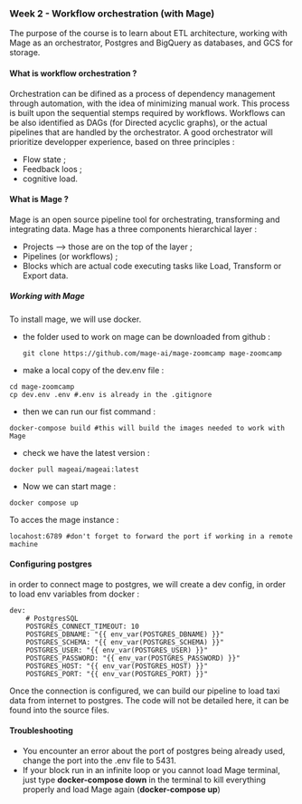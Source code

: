 ### Week 2 - Workflow orchestration (with Mage)
The purpose of the course is to learn about ETL architecture, working with Mage as an orchestrator, Postgres and BigQuery as databases, and GCS for storage.

#### What is workflow orchestration ?
Orchestration can be difined as a process of dependency management through automation, with the idea of minimizing manual work. This process is built upon the sequential stemps required by workflows.
Workflows can be also identified as DAGs (for Directed acyclic graphs), or the actual pipelines that are handled by the orchestrator. A good orchestrator will prioritize developper experience, based on three principles : 
* Flow state ;
* Feedback loos ;
* cognitive load.

#### What is Mage ?
Mage is an open source pipeline tool for orchestrating, transforming and integrating data. Mage has a three components hierarchical layer :
* Projects --> those are on the top of the layer ;
* Pipelines (or workflows) ;
* Blocks which are actual code executing tasks like Load, Transform or Export data.

##### Working with Mage

To install mage, we will use docker. 
* the folder used to work on mage can be downloaded from github :
	```
	git clone https://github.com/mage-ai/mage-zoomcamp mage-zoomcamp
	```

* make a local copy of the dev.env file :
```
cd mage-zoomcamp
cp dev.env .env #.env is already in the .gitignore
```

* then we can run our fist command : 
```
docker-compose build #this will build the images needed to work with Mage
```

* check we have the latest version :
```
docker pull mageai/mageai:latest
```
* Now we can start mage :
```
docker compose up
```

To acces the mage instance : 
```
locahost:6789 #don't forget to forward the port if working in a remote machine
```

#### Configuring postgres
in order to connect mage to postgres, we will create a dev config, in order to load env variables from docker : 
```
dev:
	# PostgresSQL
	POSTGRES_CONNECT_TIMEOUT: 10
	POSTGRES_DBNAME: "{{ env_var(POSTGRES_DBNAME) }}"
	POSTGRES_SCHEMA: "{{ env_var(POSTGRES_SCHEMA) }}"
	POSTGRES_USER: "{{ env_var(POSTGRES_USER) }}"
	POSTGRES_PASSWORD: "{{ env_var(POSTGRES_PASSWORD) }}"
	POSTGRES_HOST: "{{ env_var(POSTGRES_HOST) }}"
	POSTGRES_PORT: "{{ env_var(POSTGRES_PORT) }}"
```

Once the connection is configured, we can build our pipeline to load taxi data from internet to postgres. The code will not be detailed here, it can be found into the source files.

#### Troubleshooting
* You encounter an error about the port of postgres being already used, change the port into the .env file to 5431.
* If your block run in an infinite loop or you cannot load Mage terminal, just type **docker-compose down** in the terminal to kill everything properly and load Mage again (**docker-compose up**)